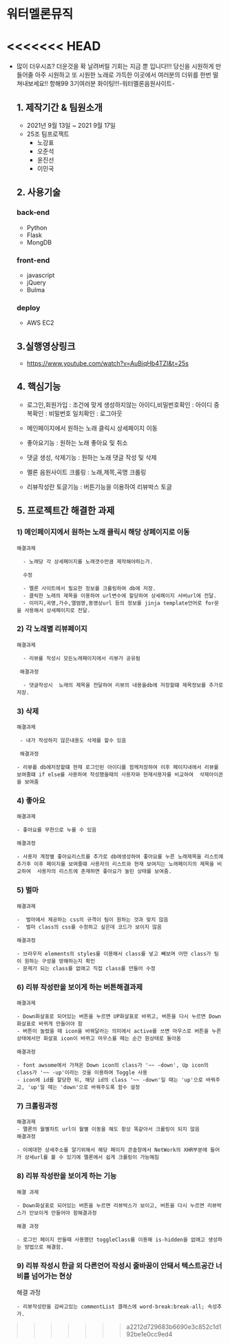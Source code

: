# 워터멜론뮤직

<<<<<<< HEAD
=======
- 많이 더우시죠? 더운것을 확 날려버릴 기회는 지금 뿐 입니다!!! 당신을 시원하게 만들어줄 아주 시원하고 또 시원한 노래로 가득한 이곳에서 여러분의 더위를 한번 떨쳐내보세요!! 항해99 3기여러분 화이팅!!!-워터멜론음원사이트-



  ## 1. 제작기간 & 팀원소개
  - 2021년 9월 13일 ~ 2021 9월 17일
  - 25조 팀프로젝트
     - 노강표
     - 오준석
     - 윤진선
     - 이민국

  ## 2. 사용기술

    ### back-end
     - Python
     - Flask
     - MongDB

    ### front-end
     - javascript
     - jQuery
     - Bulma

    ### deploy
     - AWS EC2

  ## 3.실행영상링크
     - https://www.youtube.com/watch?v=AuBiqHb4TZI&t=25s


  ## 4. 핵심기능

     - 로그인,회원가입
      : 조건에 맞게 생성하지않는 아이디,비밀번호확인
      : 아이디 중복확인
      : 비밀번호 일치확인
      : 로그아웃

     - 메인페이지에서 원하는 노래 클릭시 상세페이지 이동

     - 좋아요기능
      : 원하는 노래 좋아요 및 취소

     - 댓글 생성, 삭제기능
      : 원하는 노래 댓글 작성 및 삭제

     - 멜론 음원사이트 크롤링
      : 노래,제목,곡명 크롤링

     - 리뷰작성란 토글기능
      : 버튼기능을 이용하여 리뷰박스 토글


   ## 5. 프로젝트간 해결한 과제
   ### 1) 메인페이지에서 원하는 노래 클릭시 해당 상페이지로 이동

      해결과제

        - 노래당 각 상세페이지를 노래갯수만큼 제작해야하는가.

        수정

        - 멜론 사이트에서 필요한 정보를 크롤링하여 db에 저장.
        - 클릭한 노래의 제목을 이용하여 url변수에 할당하여 상세페이지 서버url에 전달.
        - 이미지,곡명,가수,앨범명,동영상url 등의 정보를 jinja template언어로 for문을 사용해서 상세페이지로 전달.

    ### 2)  각 노래별 리뷰페이지

      해결과제

        - 리뷰를 작성시 모든노래페이지에서 리뷰가 공유됨

       해결과정

        - 댓글작성시  노래의 제목을 전달하여 리뷰의 내용을db에 저장할떄 제목정보를 추가로 저장.

   ### 3) 삭제 

      해결과제 

       - 내가 작성하지 않은내용도 삭제를 할수 있음

       해결과정

      - 리뷰를 db에저장할떄 현재 로그인된 아이디를 함께저장하여 이후 페이지내에서 리뷰를 보여줄떄 if else를 사용하여 작성했을때의 사용자와 현재사용자를 비교하여  삭제아이콘       을 보여줌

   ### 4) 좋아요

      해결과제

      - 좋아요를 무한으로 누를 수 있음

      해결과정

      - 사용자 계정별 좋아요리스트를 추가로 db에생성하여 좋아요를 누른 노래제목을 리스트에 추가후 이후 페이지를 보여줄떄 사용자의 리스트와 현재 보여지는 노래페이지의 제목을 비교하여  사용자의 리스트에 존재하면 좋아요가 눌린 상태를 보여줌.

   ### 5) 벌마

      해결과제

      -  벌마에서 제공하는 css의 규격이 팀이 원하는 것과 맞지 않음
      -  벌마 class의 css를 수정하고 싶은데 코드가 보이지 않음

      해결과정

      - 브라우저 elements의 styles를 이용해서 class를 넣고 빼보며 어떤 class가 팀이 원하는 구성을 방해하는지 확인
      - 문제가 되는 class를 없애고 직접 class를 만들어 수정

   ### 6) 리뷰 작성란을 보이게 하는 버튼해결과제

      해결과제

      - Down화살표로 되어있는 버튼을 누르면 UP화살표로 바뀌고, 버튼을 다시 누르면 Down화살표로 바뀌게 만들어야 함
      - 버튼이 눌렸을 때 icon을 바꿔달라는 의미에서 active를 쓰면 마우스로 버튼을 누른 상태에서만 화살표 icon이 바뀌고 마우스를 떼는 순간 원상태로 돌아옴

      해결과정

      - font awsome에서 가져온 Down icon의 class가 '~~ -down', Up icon의 class가 '~~ -up'이라는 것을 이용하여 Toggle 사용
      - icon에 id를 할당한 뒤, 해당 id의 class '~~ -down'일 때는 'up'으로 바꿔주고, 'up'일 때는 'down'으로 바꿔주도록 함수 설정

   ### 7) 크롤링과정

      해결과제
      - 멜론의 월별차트 url이 월별 이동을 해도 항상 똑같아서 크롤링이 되지 않음
      해결과정

      - 이에대한 상세주소를 알기위해서 해당 페이지 콘솔창에서 NetWork의 XHR부분에 들어가 상세url를 볼 수 있기에 멜론에서 쉽게 크롤링이 가능해짐

  ### 8) 리뷰 작성란을 보이게 하는 기능

      해결 과제

      - Down화살표로 되어있는 버튼을 누르면 리뷰박스가 보이고, 버튼을 다시 누르면 리뷰박스가 안보이게 만들어야 함해결과정

      해결 과정

      - 로그인 페이지 만들때 사용했던 toggleClass를 이용해 is-hidden을 없애고 생성하는 방법으로 해결함.

 
  ### 9) 리뷰 작성시 한글 외 다른언어 작성시 줄바꿈이 안돼서 텍스트공간 너비를 넘어가는 현상

     해결 과정
    
      - 리뷰작성란을 감싸고있는 commentList 클래스에 word-break:break-all; 속성추가.
        
>>>>>>> a2212d729683b6690e3c852c1d192be1e0cc9ed4

